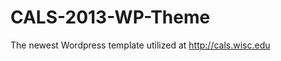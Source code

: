 CALS-2013-WP-Theme
==================

The newest Wordpress template utilized at http://cals.wisc.edu
